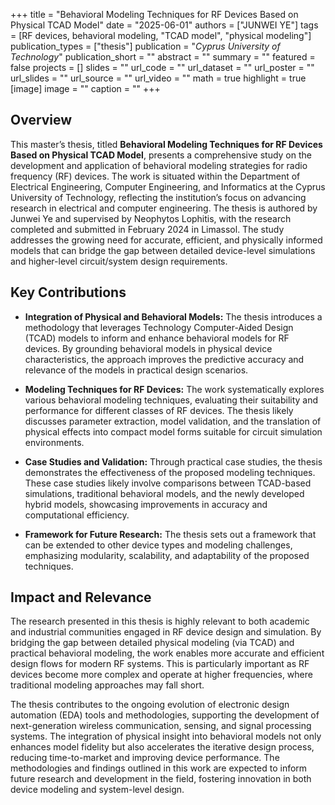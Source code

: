 +++
title = "Behavioral Modeling Techniques for RF Devices Based on Physical TCAD Model"
date = "2025-06-01"
authors = ["JUNWEI YE"]
tags = [RF devices, behavioral modeling, "TCAD model", "physical modeling"]
publication_types = ["thesis"]
publication = "_Cyprus University of Technology_"
publication_short = ""
abstract = ""
summary = ""
featured = false
projects = []
slides = ""
url_code = ""
url_dataset = ""
url_poster = ""
url_slides = ""
url_source = ""
url_video = ""
math = true
highlight = true
[image]
image = ""
caption = ""
+++

## Overview

This master’s thesis, titled **Behavioral Modeling Techniques for RF Devices Based on Physical TCAD Model**, presents a comprehensive study on the development and application of behavioral modeling strategies for radio frequency (RF) devices. The work is situated within the Department of Electrical Engineering, Computer Engineering, and Informatics at the Cyprus University of Technology, reflecting the institution’s focus on advancing research in electrical and computer engineering. The thesis is authored by Junwei Ye and supervised by Neophytos Lophitis, with the research completed and submitted in February 2024 in Limassol. The study addresses the growing need for accurate, efficient, and physically informed models that can bridge the gap between detailed device-level simulations and higher-level circuit/system design requirements.

## Key Contributions

- **Integration of Physical and Behavioral Models:** The thesis introduces a methodology that leverages Technology Computer-Aided Design (TCAD) models to inform and enhance behavioral models for RF devices. By grounding behavioral models in physical device characteristics, the approach improves the predictive accuracy and relevance of the models in practical design scenarios.

- **Modeling Techniques for RF Devices:** The work systematically explores various behavioral modeling techniques, evaluating their suitability and performance for different classes of RF devices. The thesis likely discusses parameter extraction, model validation, and the translation of physical effects into compact model forms suitable for circuit simulation environments.

- **Case Studies and Validation:** Through practical case studies, the thesis demonstrates the effectiveness of the proposed modeling techniques. These case studies likely involve comparisons between TCAD-based simulations, traditional behavioral models, and the newly developed hybrid models, showcasing improvements in accuracy and computational efficiency.

- **Framework for Future Research:** The thesis sets out a framework that can be extended to other device types and modeling challenges, emphasizing modularity, scalability, and adaptability of the proposed techniques.

## Impact and Relevance

The research presented in this thesis is highly relevant to both academic and industrial communities engaged in RF device design and simulation. By bridging the gap between detailed physical modeling (via TCAD) and practical behavioral modeling, the work enables more accurate and efficient design flows for modern RF systems. This is particularly important as RF devices become more complex and operate at higher frequencies, where traditional modeling approaches may fall short.

The thesis contributes to the ongoing evolution of electronic design automation (EDA) tools and methodologies, supporting the development of next-generation wireless communication, sensing, and signal processing systems. The integration of physical insight into behavioral models not only enhances model fidelity but also accelerates the iterative design process, reducing time-to-market and improving device performance. The methodologies and findings outlined in this work are expected to inform future research and development in the field, fostering innovation in both device modeling and system-level design.